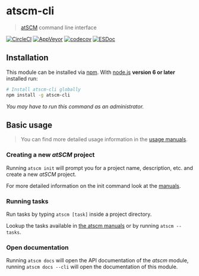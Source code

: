 # atscm-cli

> [atSCM](https://github.com/atSCM/atscm) command line interface

[![CircleCI](https://circleci.com/gh/atSCM/atscm-cli.svg?style=shield)](https://circleci.com/gh/atSCM/atscm-cli)
[![AppVeyor](https://ci.appveyor.com/api/projects/status/m7dy3spqfg4b2d9f?svg=true&pendingText=windows%20tests%20pending&passingText=windows%20tests%20passing&failingText=windows%20tests%20failing)](https://ci.appveyor.com/project/LukasHechenberger/atscm-cli)
[![codecov](https://codecov.io/gh/atSCM/atscm-cli/branch/master/graph/badge.svg)](https://codecov.io/gh/atSCM/atscm-cli)
[![ESDoc](https://doc.esdoc.org/github.com/atSCM/atscm-cli/badge.svg)](https://doc.esdoc.org/github.com/atSCM/atscm-cli)

## Installation

This module can be installed via [npm](https://www.npmjs.com). With [node.js](https://nodejs.org/en/) **version 6 or later** installed run:

```bash
# Install atscm-cli globally
npm install -g atscm-cli
```

*You may have to run this command as an administrator.*

## Basic usage

> You can find more detailed usage information in the [usage manuals](https://doc.esdoc.org/github.com/atSCM/atscm-cli/manual/usage/CLI.html).

### Creating a new *atSCM* project

Running `atscm init` will prompt you for a project name, description, etc. and create a new *atSCM* project.

For more detailed information on the init command look at the [manuals](https://doc.esdoc.org/github.com/atSCM/atscm-cli/manual/index.html).

### Running tasks

Run tasks by typing `atscm [task]` inside a project directory.

Lookup the tasks available in [the atscm manuals](https://doc.esdoc.org/github.com/atSCM/atscm/manual/index.html) or by running `atscm --tasks`.

### Open documentation

Running `atscm docs` will open the API documentation of the *atscm* module, running `atscm docs --cli` will open the documentation of this module.
